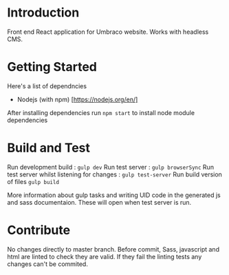 # Introduction 
Front end React application for Umbraco website. Works with headless CMS.

# Getting Started
Here's a list of dependncies
- Nodejs (with npm) [https://nodejs.org/en/]

After installing dependencies run ```npm start``` to install node module dependencies

# Build and Test
Run development build : ```gulp dev```
Run test server : ```gulp browserSync```
Run test server whilst listening for changes : ```gulp test-server```
Run build version of files ```gulp build```

More information about gulp tasks and writing UID code in the generated js and sass documentaion. These will open when test server is run.

# Contribute
No changes directly to master branch. Before commit, Sass, javascript and html are linted to check they are valid. If they fail the linting tests any changes can't be commited.